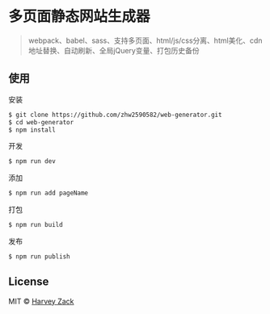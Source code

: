 # 多页面静态网站生成器
> webpack、babel、sass、支持多页面、html/js/css分离、html美化、cdn地址替换、自动刷新、全局jQuery变量、打包历史备份

## 使用

安装

```sh
$ git clone https://github.com/zhw2590582/web-generator.git
$ cd web-generator
$ npm install
```

开发

```sh
$ npm run dev
```

添加

```sh
$ npm run add pageName
```

打包

```sh
$ npm run build
```

发布

```sh
$ npm run publish
```

## License

MIT © [Harvey Zack](https://www.zhw-island.com/)